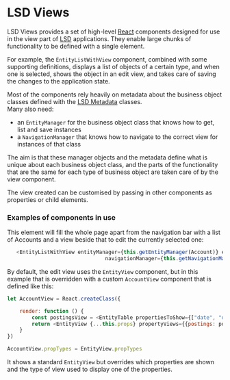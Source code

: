 LSD Views
=========

LSD Views provides a set of high-level [React](https://facebook.github.io/react/) components designed
for use in the view part of [LSD](https://github.com/lightweight-software-development/lsd-overview) applications.
They enable large chunks of functionality to be defined with a single element.

For example, the `EntityListWithView` component, combined with some supporting definitions, displays a list of
objects of a certain type, and when one is selected, shows the object in an edit view, and takes care of saving
the changes to the application state.

Most of the components rely heavily on metadata about the business object classes defined with the
[LSD Metadata](https://github.com/lightweight-software-development/lsd-metadata) classes.  
Many also need:
- an `EntityManager` for the business object class that knows how to get, list and save instances
- a `NavigationManager` that knows how to navigate to the correct view for instances of that class

The aim is that these manager objects and the metadata define what is unique about each business object
class, and the parts of the functionality that are the same for each type of business object
are taken care of by the view component.

The view created can be customised by passing in other components as properties or child elements.

### Examples of components in use
This element will fill the whole page apart from the navigation bar with a list of Accounts and a view beside that to edit the currently selected one:

```javascript
   <EntityListWithView entityManager={this.getEntityManager(Account)} entityViewType={AccountView}
                                navigationManager={this.getNavigationManager(Account)}/>
```

By default, the edit view uses the `EntityView` component, but in this example that is overridden with a 
custom `AccountView` component that is defined like this:

```javascript
let AccountView = React.createClass({

    render: function () {
        const postingsView = <EntityTable propertiesToShow={["date", "description, itemLink=transaction", "type", "amount"]} />
        return <EntityView {...this.props} propertyViews={{postings: postingsView}}/>
    }
})

AccountView.propTypes = EntityView.propTypes
```

It shows a standard `EntityView` but overrides which properties are shown and the type of view used to display one of the properties.

